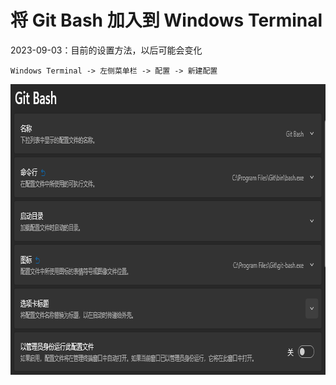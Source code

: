# 将 Git Bash 加入到 Windows Terminal
<p id="cWrx3M1DdX62MEyvsbB5QQ">

2023-09-03：目前的设置方法，以后可能会变化

</p>


<p id="v7UArNmB2KAkgPeMvBmsYk">

```纯文本
Windows Terminal -> 左侧菜单栏 -> 配置 -> 新建配置
```


</p>


<p id="gYMgJFwfmKLnwhMG2SHjyU">

<img src="./assets/image0.png" width="784.000000" height="465.000000">

</p>


